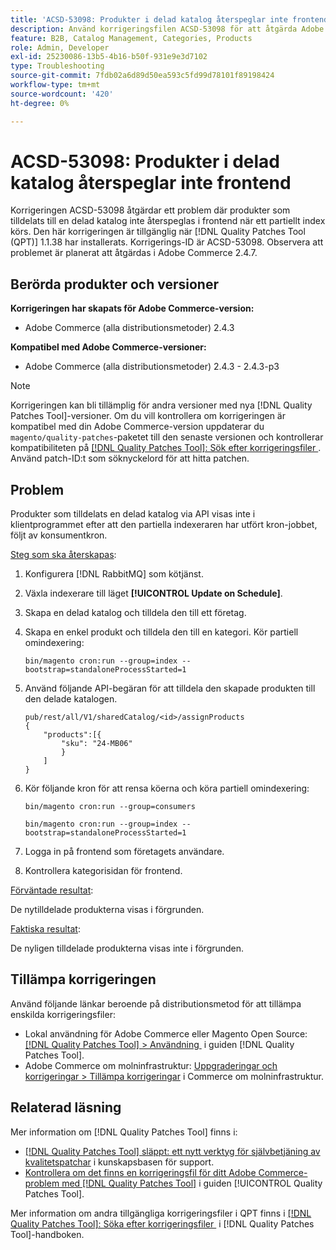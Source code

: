 ```yaml
---
title: 'ACSD-53098: Produkter i delad katalog återspeglar inte frontend'
description: Använd korrigeringsfilen ACSD-53098 för att åtgärda Adobe Commerce-problemet där produkter som tilldelats en delad katalog inte reflekteras på klientsidan när ett partiellt index körs.
feature: B2B, Catalog Management, Categories, Products
role: Admin, Developer
exl-id: 25230086-13b5-4b16-b50f-931e9e3d7102
type: Troubleshooting
source-git-commit: 7fdb02a6d89d50ea593c5fd99d78101f89198424
workflow-type: tm+mt
source-wordcount: '420'
ht-degree: 0%

---
```


# ACSD-53098: Produkter i delad katalog återspeglar inte frontend

Korrigeringen ACSD-53098 åtgärdar ett problem där produkter som tilldelats till en delad katalog inte återspeglas i frontend när ett partiellt index körs. Den här korrigeringen är tillgänglig när [!DNL Quality Patches Tool (QPT)] 1.1.38 har installerats. Korrigerings-ID är ACSD-53098. Observera att problemet är planerat att åtgärdas i Adobe Commerce 2.4.7.

## Berörda produkter och versioner

**Korrigeringen har skapats för Adobe Commerce-version:**

* Adobe Commerce (alla distributionsmetoder) 2.4.3

**Kompatibel med Adobe Commerce-versioner:**

* Adobe Commerce (alla distributionsmetoder) 2.4.3 - 2.4.3-p3

>[!NOTE]
>
>Korrigeringen kan bli tillämplig för andra versioner med nya [!DNL Quality Patches Tool]-versioner. Om du vill kontrollera om korrigeringen är kompatibel med din Adobe Commerce-version uppdaterar du `magento/quality-patches`-paketet till den senaste versionen och kontrollerar kompatibiliteten på [[!DNL Quality Patches Tool]: Sök efter korrigeringsfiler &#x200B;](https://experienceleague.adobe.com/tools/commerce-quality-patches/index.html?lang=sv-SE). Använd patch-ID:t som söknyckelord för att hitta patchen.

## Problem

Produkter som tilldelats en delad katalog via API visas inte i klientprogrammet efter att den partiella indexeraren har utfört kron-jobbet, följt av konsumentkron.

<u>Steg som ska återskapas</u>:

1. Konfigurera [!DNL RabbitMQ] som kötjänst.
1. Växla indexerare till läget **[!UICONTROL Update on Schedule]**.
1. Skapa en delad katalog och tilldela den till ett företag.
1. Skapa en enkel produkt och tilldela den till en kategori. Kör partiell omindexering:

   `bin/magento cron:run --group=index --bootstrap=standaloneProcessStarted=1`

1. Använd följande API-begäran för att tilldela den skapade produkten till den delade katalogen.

   ```
   pub/rest/all/V1/sharedCatalog/<id>/assignProducts
   {
       "products":[{
           "sku": "24-MB06"
           }
       ]
   }
   ```

1. Kör följande kron för att rensa köerna och köra partiell omindexering:

   `bin/magento cron:run --group=consumers`

   `bin/magento cron:run --group=index --bootstrap=standaloneProcessStarted=1`

1. Logga in på frontend som företagets användare.
1. Kontrollera kategorisidan för frontend.

<u>Förväntade resultat</u>:

De nytilldelade produkterna visas i förgrunden.

<u>Faktiska resultat</u>:

De nyligen tilldelade produkterna visas inte i förgrunden.

## Tillämpa korrigeringen

Använd följande länkar beroende på distributionsmetod för att tillämpa enskilda korrigeringsfiler:

* Lokal användning för Adobe Commerce eller Magento Open Source: [[!DNL Quality Patches Tool] > Användning &#x200B;](/help/tools/quality-patches-tool/usage.md) i guiden [!DNL Quality Patches Tool].
* Adobe Commerce om molninfrastruktur: [Uppgraderingar och korrigeringar > Tillämpa korrigeringar](https://experienceleague.adobe.com/docs/commerce-cloud-service/user-guide/develop/upgrade/apply-patches.html?lang=sv-SE) i Commerce om molninfrastruktur.

## Relaterad läsning

Mer information om [!DNL Quality Patches Tool] finns i:

* [[!DNL Quality Patches Tool] släppt: ett nytt verktyg för självbetjäning av kvalitetspatchar](https://experienceleague.adobe.com/sv/docs/commerce-operations/tools/quality-patches-tool/quality-patches-tool-to-self-serve-quality-patches) i kunskapsbasen för support.
* [Kontrollera om det finns en korrigeringsfil för ditt Adobe Commerce-problem med  [!DNL Quality Patches Tool]](/help/tools/quality-patches-tool/patches-available-in-qpt/check-patch-for-magento-issue-with-magento-quality-patches.md) i guiden [!UICONTROL Quality Patches Tool].


Mer information om andra tillgängliga korrigeringsfiler i QPT finns i [[!DNL Quality Patches Tool]: Söka efter korrigeringsfiler &#x200B;](https://experienceleague.adobe.com/tools/commerce-quality-patches/index.html?lang=sv-SE) i [!DNL Quality Patches Tool]-handboken.
